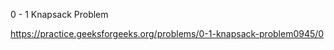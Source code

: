 0 - 1 Knapsack Problem
















https://practice.geeksforgeeks.org/problems/0-1-knapsack-problem0945/0




























